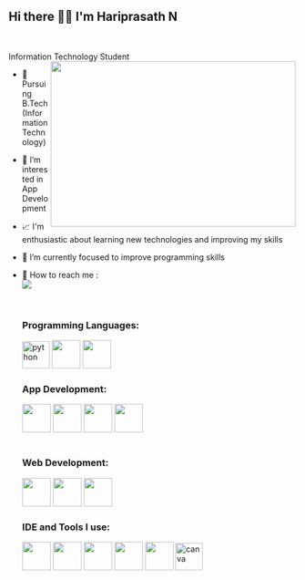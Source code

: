 ## Hi there 👋🏼 I'm Hariprasath N

<br/>

Information Technology Student
<img align="right" height="290" width="430" src="[[https://i.pinimg.com/564x/dd/80/a9/dd80a99119680fe49d5504c621f88e25.jpg](https://images.app.goo.gl/JSfA3NMgiEQh3gjg7)](https://bsmedia.business-standard.com/_media/bs/img/article/2020-03/09/full/1583735326-3342.jpg)">
- 🏬 Pursuing B.Tech(Information Technology)
- 👀 I’m interested in App Development
- 📈 I'm enthusiastic about learning new technologies and improving my skills
- 🎯 I’m currently focused to improve programming skills
- 📍 How to reach me :
<br/> [<img src="https://img.shields.io/badge/LinkedIn-0077B5?style=for-the-badge&logo=linkedin&logoColor=white">](https://www.linkedin.com/in/hariprasath-n-b56631286)
     

  <br/>
  
  ### Programming Languages:
  <img width="48" height="48" src="https://img.icons8.com/fluency/48/python.png" alt="python"/>
  <img height="50" width="50" src="https://img.icons8.com/?size=100&id=13441&format=png&color=000000">
  <img height="50" width="50" src="https://img.icons8.com/?size=100&id=40670&format=png&color=000000">
  
  <br/>

  ### App Development:
  <img height="50" width="50" src="https://img.icons8.com/?size=100&id=123603&format=png&color=000000">
  <img height="50" width="50" src="https://img.icons8.com/?size=100&id=hsPbhkOH4FMe&format=png&color=000000">
  <img height="50" width="50" src="https://img.icons8.com/?size=100&id=PZQVBAxaueDJ&format=png&color=000000">
  <img height="50" width="50" src="https://img.icons8.com/?size=100&id=bosfpvRzNOG8&format=png&color=000000">

  <br/>
  
  <br/>
  
  ### Web Development:
  <img height="50" width="50" src="https://img.icons8.com/?size=100&id=20909&format=png&color=000000">
  <img height="50" width="50" src="https://img.icons8.com/?size=100&id=21278&format=png&color=000000">
  <img height="50" width="50" src="https://img.icons8.com/?size=100&id=108784&format=png&color=000000">
  



  ### IDE and Tools I use:

  <img height="50" width="50" src="https://img.icons8.com/?size=100&id=9OGIyU8hrxW5&format=png&color=000000">
  <img height="50" width="50" src="https://img.icons8.com/?size=100&id=4djt356tq8UO&format=png&color=000000">
  <img height="50" width="50" src="https://img.icons8.com/?size=100&id=0S1Hoidfnk7H&format=png&color=000000">
  <img height="50" width="50" src="https://img.icons8.com/?size=100&id=1LAX3PYMg2iA&format=png&color=000000">
  <img height="50" width="50" src="https://img.icons8.com/?size=100&id=Of4lZV2lwBQI&format=png&color=000000">
  <img width="48" height="48" src="https://img.icons8.com/fluency/48/canva.png" alt="canva"/>







